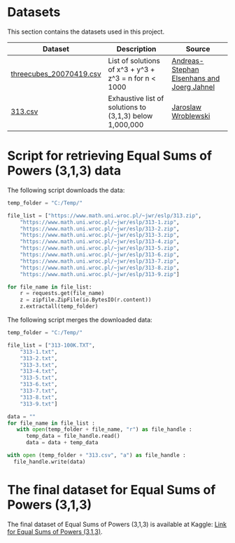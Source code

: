 # Datasets

This section contains the datasets used in this project.

| Dataset                                            | Description                                             | Source                                                                                                                   |
| -------------------------------------------------- | ------------------------------------------------------- | ------------------------------------------------------------------------------------------------------------------------ |
| [threecubes_20070419.csv](threecubes_20070419.csv) | List of solutions of x^3 + y^3 + z^3 = n for n < 1000   | [Andreas-Stephan Elsenhans and Joerg Jahnel](https://www.uni-math.gwdg.de/jahnel/Arbeiten/Liste/threecubes_20070419.txt) |
| [313.csv](313.csv)                                 | Exhaustive list of solutions to (3,1,3) below 1,000,000 | [Jaroslaw Wroblewski](https://www.math.uni.wroc.pl/~jwr/eslp/tables.htm)                                                 |

# Script for retrieving Equal Sums of Powers (3,1,3) data

The following script downloads the data:

```python
temp_folder = "C:/Temp/"

file_list = ["https://www.math.uni.wroc.pl/~jwr/eslp/313.zip",
    "https://www.math.uni.wroc.pl/~jwr/eslp/313-1.zip",
    "https://www.math.uni.wroc.pl/~jwr/eslp/313-2.zip",
    "https://www.math.uni.wroc.pl/~jwr/eslp/313-3.zip",
    "https://www.math.uni.wroc.pl/~jwr/eslp/313-4.zip",
    "https://www.math.uni.wroc.pl/~jwr/eslp/313-5.zip",
    "https://www.math.uni.wroc.pl/~jwr/eslp/313-6.zip",
    "https://www.math.uni.wroc.pl/~jwr/eslp/313-7.zip",
    "https://www.math.uni.wroc.pl/~jwr/eslp/313-8.zip",
    "https://www.math.uni.wroc.pl/~jwr/eslp/313-9.zip"]

for file_name in file_list:
    r = requests.get(file_name)
    z = zipfile.ZipFile(io.BytesIO(r.content))
    z.extractall(temp_folder)
```

The following script merges the downloaded data:

```python
temp_folder = "C:/Temp/"

file_list = ["313-100K.TXT",
    "313-1.txt",
    "313-2.txt",
    "313-3.txt",
    "313-4.txt",
    "313-5.txt",
    "313-6.txt",
    "313-7.txt",
    "313-8.txt",
    "313-9.txt"]

data = ""
for file_name in file_list :
   with open(temp_folder + file_name, "r") as file_handle :
      temp_data = file_handle.read()
      data = data + temp_data 

with open (temp_folder + "313.csv", "a") as file_handle : 
  file_handle.write(data)
```

# The final dataset for Equal Sums of Powers (3,1,3)

The final dataset of Equal Sums of Powers (3,1,3) is available at Kaggle: [Link for Equal Sums of Powers (3,1,3)](https://www.kaggle.com/datasets/eldarsultanow/equal-sums-of-powers-313).
